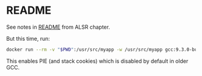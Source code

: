 # README

See notes in [README](../4_ASLR/README.md) from ALSR chapter.

But this time, run:

```sh
docker run --rm -v "$PWD":/usr/src/myapp -w /usr/src/myapp gcc:9.3.0-buster gcc -fPIE -pie vuln.c -o vuln
```

This enables PIE (and stack cookies) which is disabled by default in older GCC.

